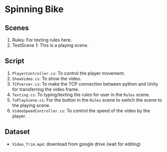 # Spinning Bike

## Scenes
1. Rules: For texting rules here.
2. TestScene 1: This is a playing scene.

## Script
1. `PlayerController.cs`: To control the player movement.
2. `ShowVideo.cs`: To show the video.
3. `TCPserver.cs`: To make the TCP connection between python and Unity for transferring the video frame.
4. `Texting.cs`: To typing/texting the rules for user in the `Rules` scene.
5. `ToPlayScene.cs`: For the button in the `Rules` scene to switch the scene to the playing scene.
6. `VideoSpeedController.cs`: To control the speed of the video by the player.

## Dataset
- `Video_Trim.mp4`: download from google drive (wait for editing)